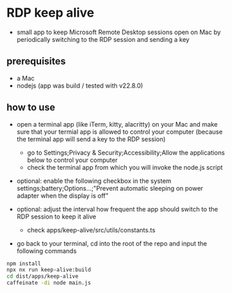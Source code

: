 # RDP keep alive

- small app to keep Microsoft Remote Desktop sessions open on Mac by periodically switching to the RDP session and sending a key

## prerequisites
- a Mac
- nodejs (app was build / tested with v22.8.0)

## how to use

- open a terminal app (like iTerm, kitty, alacritty) on your Mac and make sure that your termial app is allowed to control your computer (because the terminal app will send a key to the RDP session)
  - go to Settings;Privacy & Security;Accessibility;Allow the applications below to control your computer
  - check the terminal app from which you will invoke the node.js script

- optional: enable the following checkbox in the system settings;battery;Options...;"Prevent automatic sleeping on power adapter when the display is off"

- optional: adjust the interval how frequent the app should switch to the RDP session to keep it alive
  - check apps/keep-alive/src/utils/constants.ts

- go back to your terminal, cd into the root of the repo and input the following commands

```sh
npm install
npx nx run keep-alive:build
cd dist/apps/keep-alive
caffeinate -di node main.js
```
